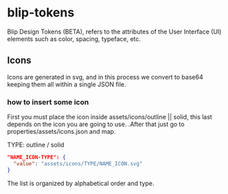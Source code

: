 # blip-tokens
Blip Design Tokens (BETA), refers to the attributes of the User Interface (UI) elements such as color, spacing, typeface, etc.

## Icons
Icons are generated in svg, and in this process we convert to base64 keeping them all within a single JSON file.

### how to insert some icon
First you must place the icon inside assets/icons/outline || solid, this last depends on the icon you are going to use.
.After that just go to properties/assets/icons.json and map.

TYPE: outline / solid

```json
"NAME_ICON-TYPE": {
  "value": "assets/icons/TYPE/NAME_ICON.svg"
}
```

The list is organized by alphabetical order and type.


